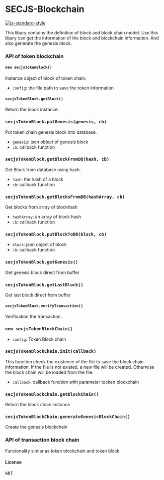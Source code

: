 # SECJS-Blockchain
[![js-standard-style](https://cdn.rawgit.com/feross/standard/master/badge.svg)](https://github.com/feross/standard)

This libary contains the definition of block and block chain model. Use this libary can get the information of the block and blockchain information.
And also generate the genesis block.

### API of token blockchain

#### `new secjsTokenBlock()`
Instance object of block of token chain.
- `config`: the file path to save the token information

#### `secjsTokenBlock.getBlock()`
Return the block instance.

### `secjsTokenBlock.putGenesis(genesis, cb)`
Put token chain genesis block into database.
- `genesis`: json object of genesis block
- `cb`: callback function

### `secjsTokenBlock.getBlockFromDB(hash, cb)`
Get Block from database using hash.
- `hash`: the hash of a block
- `cb`: callback function

### `secjsTokenBlock.getBlocksFromDB(hashArray, cb)`
Get blocks from array of blockhash
- `hashArray`: an array of block hash
- `cb`: callback function

### `secjsTokenBlock.putBlockToDB(block, cb)`
- `block`: json object of block
- `cb`: callback function

### `secjsTokenBlock.getGenesis()`
Get genesis block direct from buffer

### `secjsTokenBlock.getLastBlock()`
Get last block direct from buffer

#### `secjsTokenBlock.verifyTransaction()`
Verification the transaction.

### `new secjsTokenBlockChain()`
- `config`: Token Block chain

### `secjsTokenBlockChain.init(callback)`
This function check the existence of the file to save the block chain information. If the file is not existed, a new file will be created.
Otherwise the block chain will be loaded from the file. 
- `callback`: callback function with parameter tocken blockchain

### `secjsTokenBlockChain.getBlockChain()`
Return the block chain instance

### `secjsTokenBlockChain.generateGenesisBlockChain()`
Create the genesis blockchain

### API of transaction block chain
Funcionality simlar as token blockchain and token block



#### License
MIT